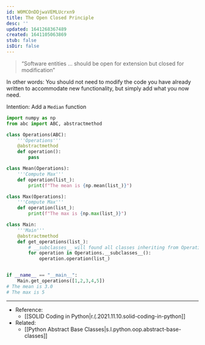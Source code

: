```yaml
---
id: W0MCOnDDjwaVEMLUcrxn9
title: The Open Closed Principle
desc: ''
updated: 1641268367489
created: 1641105063869
stub: false
isDir: false
---
```


> “Software entities … should be open for extension but closed for modification”

In other words: You should not need to modify the code you have already written to accommodate new functionality, but simply add what you now need.

Intention: Add a `Median` function

```python
import numpy as np
from abc import ABC, abstractmethod

class Operations(ABC):
    '''Operations'''
    @abstractmethod
    def operation():
        pass

class Mean(Operations):
    '''Compute Max'''
    def operation(list_):
        print(f"The mean is {np.mean(list_)}") 

class Max(Operations):
    '''Compute Max'''
    def operation(list_):
        print(f"The max is {np.max(list_)}") 

class Main:
    '''Main'''
    @abstractmethod
    def get_operations(list_):
        # __subclasses__ will found all classes inheriting from Operations
        for operation in Operations.__subclasses__():
            operation.operation(list_)


if __name__ == "__main__":
    Main.get_operations([1,2,3,4,5])
# The mean is 3.0
# The max is 5
```

---

- Reference:
  - [[SOLID Coding in Python|r.(.2021.11.10.solid-coding-in-python]]
- Related:
  - [[Python Abstract Base Classes|s.l.python.oop.abstract-base-classes]]

